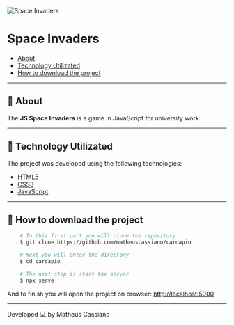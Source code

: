 
![Space Invaders](https://user-images.githubusercontent.com/42722140/104317054-279b3500-54bc-11eb-8112-5f8a065d68ca.png)
# Space Invaders
- [About](#-about)
- [Technology Utilizated](#-technology-utilizated)
- [How to download the project](#-how-to-download-the-project)

---

## 📝 About
The **JS Space Invaders** is a game in JavaScript for university work

---

## 🚀 Technology Utilizated
The project was developed using the following technologies:

- [HTML5](https://www.w3schools.com/html/)
- [CSS3](https://www.w3schools.com/css/)
- [JavaScript](https://www.javascript.com/)

---

## 📁 How to download the project
```bash
    # In this first part you will clone the repository
    $ git clone https://github.com/matheuscassiano/cardapio

    # Next you will enter the directory
    $ cd cardapio

    # The next step is start the server
    $ npx serve
```
And to finish you will open the project on browser:
[http://localhost:5000](http://localhost:5000)

---

Developed 💻 by Matheus Cassiano
